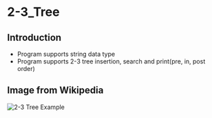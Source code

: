 # 2-3_Tree

## Introduction
* Program supports string data type
* Program supports 2-3 tree insertion, search and print(pre, in, post order)

## Image from Wikipedia
![2-3 Tree Example](https://upload.wikimedia.org/wikipedia/commons/thumb/4/44/2-3_insertion.svg/2560px-2-3_insertion.svg.png)
